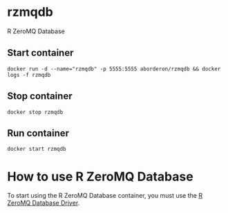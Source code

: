 # rzmqdb
R ZeroMQ Database

## Start container
```
docker run -d --name="rzmqdb" -p 5555:5555 aborderon/rzmqdb && docker logs -f rzmqdb
```

## Stop container
```
docker stop rzmqdb
```

## Run container
```
docker start rzmqdb
```

# How to use R ZeroMQ Database
To start using the R ZeroMQ Database container, you must use the [R ZeroMQ Database Driver](https://github.com/aborderon/rzmqdb-driver).
